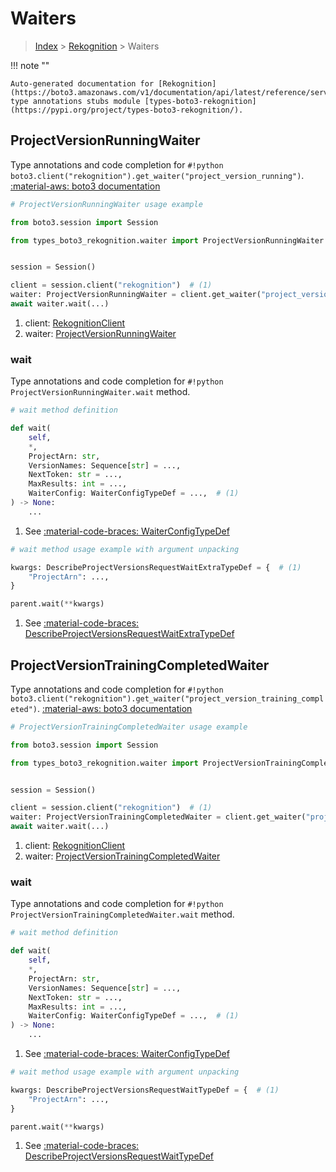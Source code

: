 # Waiters

> [Index](../README.md) > [Rekognition](./README.md) > Waiters

!!! note ""

    Auto-generated documentation for [Rekognition](https://boto3.amazonaws.com/v1/documentation/api/latest/reference/services/rekognition.html#rekognition)
    type annotations stubs module [types-boto3-rekognition](https://pypi.org/project/types-boto3-rekognition/).

## ProjectVersionRunningWaiter

Type annotations and code completion for `#!python boto3.client("rekognition").get_waiter("project_version_running")`.
[:material-aws: boto3 documentation](https://boto3.amazonaws.com/v1/documentation/api/latest/reference/services/rekognition/waiter/ProjectVersionRunning.html#Rekognition.Waiter.ProjectVersionRunning)

```python
# ProjectVersionRunningWaiter usage example

from boto3.session import Session

from types_boto3_rekognition.waiter import ProjectVersionRunningWaiter


session = Session()

client = session.client("rekognition")  # (1)
waiter: ProjectVersionRunningWaiter = client.get_waiter("project_version_running")  # (2)
await waiter.wait(...)
```

1. client: [RekognitionClient](./client.md)
2. waiter: [ProjectVersionRunningWaiter](./waiters.md#projectversionrunningwaiter)


### wait

Type annotations and code completion for `#!python ProjectVersionRunningWaiter.wait` method.

```python
# wait method definition

def wait(
    self,
    *,
    ProjectArn: str,
    VersionNames: Sequence[str] = ...,
    NextToken: str = ...,
    MaxResults: int = ...,
    WaiterConfig: WaiterConfigTypeDef = ...,  # (1)
) -> None:
    ...
```

1. See [:material-code-braces: WaiterConfigTypeDef](./type_defs.md#waiterconfigtypedef)


```python
# wait method usage example with argument unpacking

kwargs: DescribeProjectVersionsRequestWaitExtraTypeDef = {  # (1)
    "ProjectArn": ...,
}

parent.wait(**kwargs)
```

1. See [:material-code-braces: DescribeProjectVersionsRequestWaitExtraTypeDef](./type_defs.md#describeprojectversionsrequestwaitextratypedef)
## ProjectVersionTrainingCompletedWaiter

Type annotations and code completion for `#!python boto3.client("rekognition").get_waiter("project_version_training_completed")`.
[:material-aws: boto3 documentation](https://boto3.amazonaws.com/v1/documentation/api/latest/reference/services/rekognition/waiter/ProjectVersionTrainingCompleted.html#Rekognition.Waiter.ProjectVersionTrainingCompleted)

```python
# ProjectVersionTrainingCompletedWaiter usage example

from boto3.session import Session

from types_boto3_rekognition.waiter import ProjectVersionTrainingCompletedWaiter


session = Session()

client = session.client("rekognition")  # (1)
waiter: ProjectVersionTrainingCompletedWaiter = client.get_waiter("project_version_training_completed")  # (2)
await waiter.wait(...)
```

1. client: [RekognitionClient](./client.md)
2. waiter: [ProjectVersionTrainingCompletedWaiter](./waiters.md#projectversiontrainingcompletedwaiter)


### wait

Type annotations and code completion for `#!python ProjectVersionTrainingCompletedWaiter.wait` method.

```python
# wait method definition

def wait(
    self,
    *,
    ProjectArn: str,
    VersionNames: Sequence[str] = ...,
    NextToken: str = ...,
    MaxResults: int = ...,
    WaiterConfig: WaiterConfigTypeDef = ...,  # (1)
) -> None:
    ...
```

1. See [:material-code-braces: WaiterConfigTypeDef](./type_defs.md#waiterconfigtypedef)


```python
# wait method usage example with argument unpacking

kwargs: DescribeProjectVersionsRequestWaitTypeDef = {  # (1)
    "ProjectArn": ...,
}

parent.wait(**kwargs)
```

1. See [:material-code-braces: DescribeProjectVersionsRequestWaitTypeDef](./type_defs.md#describeprojectversionsrequestwaittypedef)
